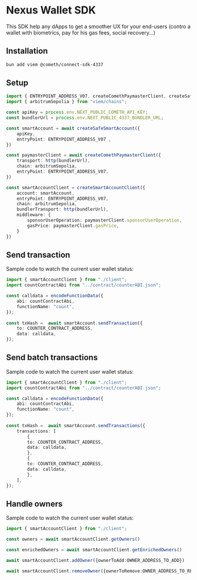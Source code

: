 # Nexus Wallet SDK

This SDK help any dApps to get a smoother UX for your end-users (contro a wallet with biometrics, pay for his gas fees, social recovery...)

## Installation

```bash
bun add viem @cometh/connect-sdk-4337
```

## Setup

```ts
import { ENTRYPOINT_ADDRESS_V07, createComethPaymasterClient, createSafeSmartAccount, createSmartAccountClient } from "@cometh/connect-sdk-4337";
import { arbitrumSepolia } from "viem/chains";

const apiKey = process.env.NEXT_PUBLIC_COMETH_API_KEY;
const bundlerUrl = process.env.NEXT_PUBLIC_4337_BUNDLER_URL;

const smartAccount = await createSafeSmartAccount({
    apiKey,
    entryPoint: ENTRYPOINT_ADDRESS_V07 ,
})

const paymasterClient = await createComethPaymasterClient({
    transport: http(bundlerUrl),
    chain: arbitrumSepolia,
    entryPoint: ENTRYPOINT_ADDRESS_V07,
})

const smartAccountClient = createSmartAccountClient({
    account: smartAccount,
    entryPoint: ENTRYPOINT_ADDRESS_V07,
    chain: arbitrumSepolia,
    bundlerTransport: http(bundlerUrl),
    middleware: {
        sponsorUserOperation: paymasterClient.sponsorUserOperation,
        gasPrice: paymasterClient.gasPrice,
    }
}) 

```

## Send transaction

Sample code to watch the current user wallet status:

```ts
import { smartAccountClient } from "./client";
import countContractAbi from "../contract/counterABI.json";

const calldata = encodeFunctionData({
    abi: countContractAbi,
    functionName: "count",
});
  
const txHash =  await smartAccount.sendTransaction({
    to: COUNTER_CONTRACT_ADDRESS,
    data: calldata,
});

```

## Send batch transactions

Sample code to watch the current user wallet status:

```ts
import { smartAccountClient } from "./client";
import countContractAbi from "../contract/counterABI.json";

const calldata = encodeFunctionData({
    abi: countContractAbi,
    functionName: "count",
});
  
const txHash =  await smartAccount.sendTransactions({
    transactions: [
        {
        to: COUNTER_CONTRACT_ADDRESS,
        data: calldata,
        },
        {
        to: COUNTER_CONTRACT_ADDRESS,
        data: calldata,
        },
    ],
});

```

## Handle owners

Sample code to watch the current user wallet status:

```ts
import { smartAccountClient } from "./client";

const owners = await smartAccountClient.getOwners()

const enrichedOwners = await smartAccountClient.getEnrichedOwners()

await smartAccountClient.addOwner({ownerToAdd:OWNER_ADDRESS_TO_ADD})

await smartAccountClient.removeOwner({ownerToRemove:OWNER_ADDRESS_TO_REMOVE})

```

